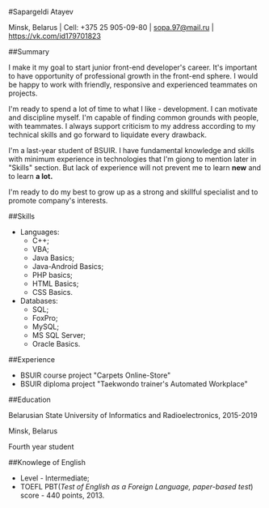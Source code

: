 #Sapargeldi Atayev

Minsk, Belarus | Cell: +375 25 905-09-80 | sopa.97@mail.ru | https://vk.com/id179701823

##Summary

I make it my goal to start junior front-end developer's career. It's important to have opportunity of professional growth in the front-end sphere. I would be happy to work with friendly, responsive and experienced teammates on projects.

I'm ready to spend a lot of time to what I like - development. I can motivate and discipline myself. I'm capable of finding common grounds with people, with teammates. I always support criticism to my address according to my technical skills and go forward to liquidate every drawback.

I'm a last-year student of BSUIR. I have fundamental knowledge and skills with minimum experience in technologies that I'm giong to mention later in "Skills" section. But lack of experience will not prevent me to learn **new** and to learn **a lot.**

I'm ready to do my best to grow up as a strong and skillful specialist and to promote company's interests.

##Skills

* Languages:
    * C++;
    * VBA;
    * Java Basics;
    * Java-Android Basics;
    * PHP basics;
    * HTML Basics;
    * CSS Basics.
* Databases:
    * SQL;
    * FoxPro;
    * MySQL;
    * MS SQL Server;
    * Oracle Basics.

##Experience

* BSUIR course project "Carpets Online-Store"
* BSUIR diploma project "Taekwondo trainer's Automated Workplace"

##Education

Belarusian State University of Informatics and Radioelectronics, 2015-2019

Minsk, Belarus

Fourth year student

##Knowlege of English

* Level - Intermediate;
* TOEFL PBT(*Test of English as a Foreign Language, paper-based test*) score - 440 points, 2013.
